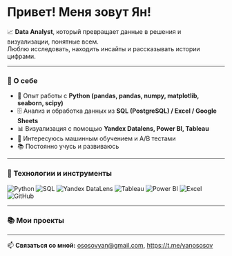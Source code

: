 # Привет! Меня зовут Ян!

📈 **Data Analyst**, который превращает данные в решения и визуализации, понятные всем.  
Люблю исследовать, находить инсайты и рассказывать истории цифрами.  

---

### 🧠 О себе
- 💼 Опыт работы с **Python (pandas, pandas, numpy, matplotlib, seaborn, scipy)**  
- 🗄️ Анализ и обработка данных из **SQL (PostgreSQL) / Excel / Google Sheets**  
- 📊 Визуализация с помощью **Yandex Datalens,  Power BI, Tableau**  
- 🧮 Интересуюсь машинным обучением и A/B тестами  
- 📚 Постоянно учусь и развиваюсь

---

### 🔧 Технологии и инструменты
![Python](https://img.shields.io/badge/-Python-3776AB?logo=python&logoColor=fff)
![SQL](https://img.shields.io/badge/-SQL-336791?logo=postgresql&logoColor=fff)
![Yandex DataLens](https://img.shields.io/badge/-Yandex%20DataLens-000000?logo=yandex&logoColor=FFCC00)
![Tableau](https://img.shields.io/badge/-Tableau-E97627?logo=tableau&logoColor=fff)
![Power BI](https://img.shields.io/badge/-PowerBI-F2C811?logo=powerbi&logoColor=000)
![Excel](https://img.shields.io/badge/-Excel-217346?logo=microsoft-excel&logoColor=fff)
![GitHub](https://img.shields.io/badge/-GitHub-181717?logo=github&logoColor=fff)

---

### 📚 Мои проекты

---

📫 **Связаться со мной:** ososovyan@gmail.com, https://t.me/yanososov
